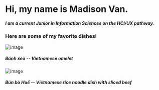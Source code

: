 # Hi, my name is Madison Van. 
##### I am a current Junior in Information Sciences on the HCI/UX pathway. 
### Here are some of my favorite dishes! 
![image](https://github.com/user-attachments/assets/d6fe07a5-21df-44fd-af9f-02b723becfc6)
##### Bánh xèo -- Vietnamese omelet 

![image](https://github.com/user-attachments/assets/3ca6e82d-b0f8-40ac-8df5-6da3cdfbea52)
##### Bún bò Huế -- Vietnamese rice noodle dish with sliced beef 

